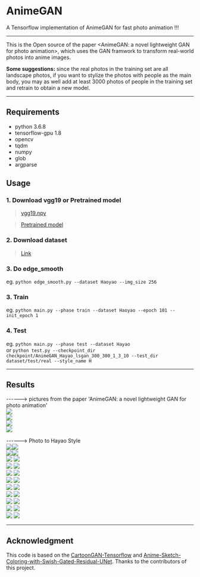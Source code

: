 # AnimeGAN
A Tensorflow implementation of AnimeGAN for fast photo animation  !!!
  
-----  
This is the Open source of the paper <AnimeGAN: a novel lightweight GAN for photo animation>, which uses the GAN framwork to transform real-world photos into anime images.  
  
**Some suggestions:** since the real photos in the training set are all landscape photos, if you want to stylize the photos with people as the main body, you may as well add at least 3000 photos of people in the training set and retrain to obtain a new model.  

___  

## Requirements  
- python 3.6.8  
- tensorflow-gpu 1.8  
- opencv  
- tqdm  
- numpy  
- glob  
- argparse  
  
## Usage  
### 1. Download vgg19 or Pretrained model  
> [vgg19.npy](https://github.com/TachibanaYoshino/AnimeGAN/releases/tag/vgg16%2F19.npy)  
  
> [Pretrained model](https://github.com/TachibanaYoshino/AnimeGAN/releases/tag/Haoyao-style_V1.0)  

### 2. Download dataset  
> [Link](https://github.com/TachibanaYoshino/AnimeGAN/releases/tag/dataset-1)  

### 3. Do edge_smooth  
  eg. `python edge_smooth.py --dataset Haoyao --img_size 256`  
  
### 3. Train  
  eg. `python main.py --phase train --dataset Haoyao --epoch 101 --init_epoch 1`  
  
### 4. Test  
  eg. `python main.py --phase test --dataset Hayao`  
  or `python test.py --checkpoint_dir checkpoint/AnimeGAN_Hayao_lsgan_300_300_1_3_10 --test_dir dataset/test/real --style_name H`  
  
____  
## Results  
------> pictures from the paper 'AnimeGAN: a novel lightweight GAN for photo animation'  
![](https://github.com/TachibanaYoshino/AnimeGAN/blob/master/doc/sota.png)  
![](https://github.com/TachibanaYoshino/AnimeGAN/blob/master/doc/e2.png)  
![](https://github.com/TachibanaYoshino/AnimeGAN/blob/master/doc/e3.png)  
![](https://github.com/TachibanaYoshino/AnimeGAN/blob/master/doc/e4.png)  

------> Photo  to  Hayao  Style  
![](https://github.com/TachibanaYoshino/AnimeGAN/blob/master/result/Hayao/photo/1%20(37).jpg)![](https://github.com/TachibanaYoshino/AnimeGAN/blob/master/result/Hayao/photo_result/1%20(37).jpg)  
![](https://github.com/TachibanaYoshino/AnimeGAN/blob/master/result/Hayao/photo/1%20(1).jpg)![](https://github.com/TachibanaYoshino/AnimeGAN/blob/master/result/Hayao/photo_result/1%20(1).jpg)  
![](https://github.com/TachibanaYoshino/AnimeGAN/blob/master/result/Hayao/photo/1%20(20).jpg) ![](https://github.com/TachibanaYoshino/AnimeGAN/blob/master/result/Hayao/photo_result/1%20(20).jpg)  
![](https://github.com/TachibanaYoshino/AnimeGAN/blob/master/result/Hayao/photo/1%20(21).jpg) ![](https://github.com/TachibanaYoshino/AnimeGAN/blob/master/result/Hayao/photo_result/1%20(21).jpg)  
![](https://github.com/TachibanaYoshino/AnimeGAN/blob/master/result/Hayao/photo/1%20(22).jpg) ![](https://github.com/TachibanaYoshino/AnimeGAN/blob/master/result/Hayao/photo_result/1%20(22).jpg)  
![](https://github.com/TachibanaYoshino/AnimeGAN/blob/master/result/Hayao/photo/1%20(23).jpg) ![](https://github.com/TachibanaYoshino/AnimeGAN/blob/master/result/Hayao/photo_result/1%20(23).jpg)  
![](https://github.com/TachibanaYoshino/AnimeGAN/blob/master/result/Hayao/photo/1%20(24).jpg) ![](https://github.com/TachibanaYoshino/AnimeGAN/blob/master/result/Hayao/photo_result/1%20(24).jpg)  
![](https://github.com/TachibanaYoshino/AnimeGAN/blob/master/result/Hayao/photo/1%20(46).jpg) ![](https://github.com/TachibanaYoshino/AnimeGAN/blob/master/result/Hayao/photo_result/1%20(46).jpg)  
![](https://github.com/TachibanaYoshino/AnimeGAN/blob/master/result/Hayao/photo/1%20(30).jpg) ![](https://github.com/TachibanaYoshino/AnimeGAN/blob/master/result/Hayao/photo_result/1%20(30).jpg)  
![](https://github.com/TachibanaYoshino/AnimeGAN/blob/master/result/Hayao/photo/1%20(28).jpg) ![](https://github.com/TachibanaYoshino/AnimeGAN/blob/master/result/Hayao/photo_result/1%20(28).jpg)  
![](https://github.com/TachibanaYoshino/AnimeGAN/blob/master/result/Hayao/photo/1%20(38).jpg) ![](https://github.com/TachibanaYoshino/AnimeGAN/blob/master/result/Hayao/photo_result/1%20(38).jpg)  
____  
## Acknowledgment  
This code is based on the [CartoonGAN-Tensorflow](https://github.com/taki0112/CartoonGAN-Tensorflow/blob/master/CartoonGAN.py) and [Anime-Sketch-Coloring-with-Swish-Gated-Residual-UNet](https://github.com/pradeeplam/Anime-Sketch-Coloring-with-Swish-Gated-Residual-UNet). Thanks to the contributors of this project.  

